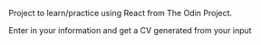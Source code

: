 Project to learn/practice using React from The Odin Project.

Enter in your information and get a CV generated from your input